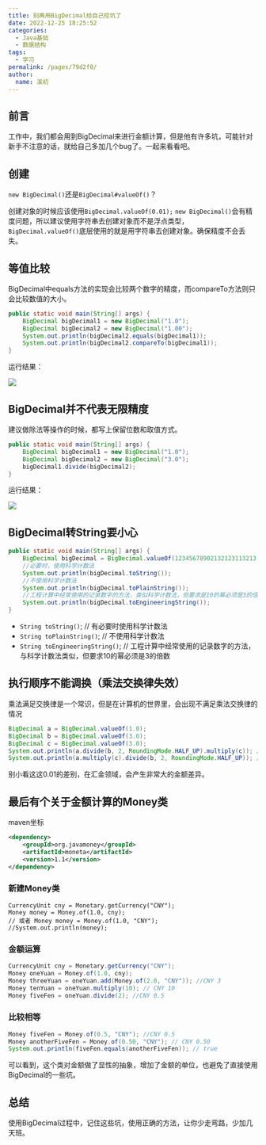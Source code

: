 ```yaml
---
title: 别再用BigDecimal给自己挖坑了
date: 2022-12-25 18:25:52
categories:
  - Java基础
  - 数据结构
tags:
  - 学习
permalink: /pages/79d2f0/
author: 
  name: 溪初
---
```



## 前言
工作中，我们都会用到BigDecimal来进行金额计算，但是他有许多坑，可能针对新手不注意的话，就给自己多加几个bug了。一起来看看吧。

## 创建
`new BigDecimal()`还是`BigDecimal#valueOf()`？

创建对象的时候应该使用`BigDecimal.valueOf(0.01);`
`new BigDecimal()`会有精度问题，所以建议使用字符串去创建对象而不是浮点类型，`BigDecimal.valueOf()`底层使用的就是用字符串去创建对象。确保精度不会丢失。

## 等值比较
BigDecimal中equals方法的实现会比较两个数字的精度，而compareTo方法则只会比较数值的大小。
```java
public static void main(String[] args) {
    BigDecimal bigDecimal1 = new BigDecimal("1.0");
    BigDecimal bigDecimal2 = new BigDecimal("1.00");
    System.out.println(bigDecimal2.equals(bigDecimal1));
    System.out.println(bigDecimal2.compareTo(bigDecimal1));
}
```
运行结果：

![](https://files.mdnice.com/user/35495/ddcfd128-b37b-4b15-ae14-6668981f4735.png)

## BigDecimal并不代表无限精度
建议做除法等操作的时候，都写上保留位数和取值方式。
```java
public static void main(String[] args) {
    BigDecimal bigDecimal1 = new BigDecimal("1.0");
    BigDecimal bigDecimal2 = new BigDecimal("3.0");
    bigDecimal1.divide(bigDecimal2);
}

```
运行结果：

![](https://files.mdnice.com/user/35495/98ed8c18-4506-489f-a344-ea7884bc2659.png)


## BigDecimal转String要小心
```java
public static void main(String[] args) {
    BigDecimal bigDecimal = BigDecimal.valueOf(12345678902132123113213.12345678912345678);
    //必要时，使用科学计数法
    System.out.println(bigDecimal.toString());
    //不使用科学计数法
    System.out.println(bigDecimal.toPlainString());
    //工程计算中经常使用的记录数字的方法，类似科学计数法，但要求是10的幂必须是3的倍数
    System.out.println(bigDecimal.toEngineeringString());
}

```

- `String toString()`; // 有必要时使用科学计数法
- `String toPlainString()`; // 不使用科学计数法
- `String toEngineeringString()`; // 工程计算中经常使用的记录数字的方法，与科学计数法类似，但要求10的幂必须是3的倍数

## 执行顺序不能调换（乘法交换律失效）
乘法满足交换律是一个常识，但是在计算机的世界里，会出现不满足乘法交换律的情况
```java
BigDecimal a = BigDecimal.valueOf(1.0);
BigDecimal b = BigDecimal.valueOf(3.0);
BigDecimal c = BigDecimal.valueOf(3.0);
System.out.println(a.divide(b, 2, RoundingMode.HALF_UP).multiply(c)); // 0.990
System.out.println(a.multiply(c).divide(b, 2, RoundingMode.HALF_UP)); // 1.00
```
别小看这这0.01的差别，在汇金领域，会产生非常大的金额差异。

## 最后有个关于金额计算的Money类

maven坐标
```xml
<dependency>
    <groupId>org.javamoney</groupId>
    <artifactId>moneta</artifactId>
    <version>1.1</version>
</dependency>
```

### 新建Money类
```
CurrencyUnit cny = Monetary.getCurrency("CNY");
Money money = Money.of(1.0, cny); 
// 或者 Money money = Money.of(1.0, "CNY");
//System.out.println(money);
```
### 金额运算
```java
CurrencyUnit cny = Monetary.getCurrency("CNY");
Money oneYuan = Money.of(1.0, cny);
Money threeYuan = oneYuan.add(Money.of(2.0, "CNY")); //CNY 3
Money tenYuan = oneYuan.multiply(10); // CNY 10
Money fiveFen = oneYuan.divide(2); //CNY 0.5
```
### 比较相等
```java
Money fiveFen = Money.of(0.5, "CNY"); //CNY 0.5
Money anotherFiveFen = Money.of(0.50, "CNY"); // CNY 0.50
System.out.println(fiveFen.equals(anotherFiveFen)); // true
```
可以看到，这个类对金额做了显性的抽象，增加了金额的单位，也避免了直接使用BigDecimal的一些坑。

## 总结
使用BigDecimal过程中，记住这些坑，使用正确的方法，让你少走弯路，少加几天班。